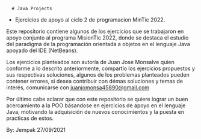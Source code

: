       # Java Projects 
- Ejercicios de apoyo al ciclo 2 de programacion MinTic 2022.

Este repositorio contiene algunos de los ejercicios que se trabajaron en apoyo conjunto
al programa MisionTic 2022, donde se destaca el estudio del paradigma de la programación
orientada a objetos en el lenguaje Java apoyado del IDE (NetBeans).

Los ejercicios planteados son autoría de Juan Jose Monsalve
quien conforme a lo descrito anteriormente, compartío los ejercicios propuestos y sus respectivas 
soluciones, algunos de los problemas planteados pueden contener errores, si desea contribuir con démas 
soluciones y temas de interés, comunicarse con juanjomonsa45890@gmail.com

Por último cabe aclarar que con este repositorio se quiere lograr un buen acercamiento a la POO
básandose en ejercicios de apoyo en el lenguaje Java, motivando la adquisición de nuevos conocimientos 
y la puesta en practicas de estos.

By: Jempak 
27/09/2021
